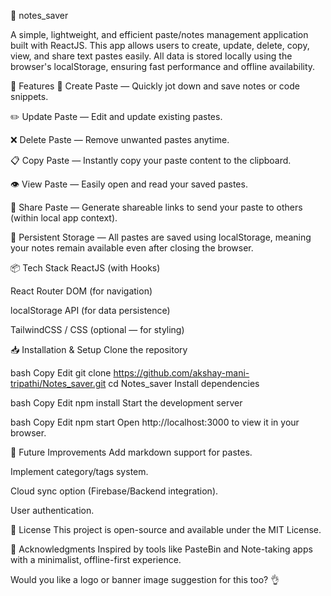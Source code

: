 📒 notes_saver

A simple, lightweight, and efficient paste/notes management application built with ReactJS. This app allows users to create, update, delete, copy, view, and share text pastes easily. All data is stored locally using the browser's localStorage, ensuring fast performance and offline availability.

🚀 Features
📄 Create Paste — Quickly jot down and save notes or code snippets.

✏️ Update Paste — Edit and update existing pastes.

❌ Delete Paste — Remove unwanted pastes anytime.

📋 Copy Paste — Instantly copy your paste content to the clipboard.

👁️ View Paste — Easily open and read your saved pastes.

🔗 Share Paste — Generate shareable links to send your paste to others (within local app context).

💾 Persistent Storage — All pastes are saved using localStorage, meaning your notes remain available even after closing the browser.

📦 Tech Stack
ReactJS (with Hooks)

React Router DOM (for navigation)

localStorage API (for data persistence)

TailwindCSS / CSS (optional — for styling)

📥 Installation & Setup
Clone the repository

bash
Copy
Edit
git clone https://github.com/akshay-mani-tripathi/Notes_saver.git
cd Notes_saver
Install dependencies

bash
Copy
Edit
npm install
Start the development server

bash
Copy
Edit
npm start
Open http://localhost:3000 to view it in your browser.

📑 Future Improvements
Add markdown support for pastes.

Implement category/tags system.

Cloud sync option (Firebase/Backend integration).

User authentication.

📜 License
This project is open-source and available under the MIT License.

🙌 Acknowledgments
Inspired by tools like PasteBin and Note-taking apps with a minimalist, offline-first experience.

Would you like a logo or banner image suggestion for this too? 👌
